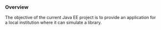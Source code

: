 ### Overview

The objective of the current Java EE project is to provide an application for a local institution where it can simulate a library.
